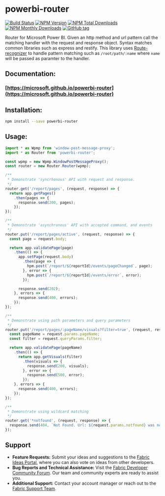 # powerbi-router
[![Build Status](https://img.shields.io/travis/Microsoft/powerbi-router.svg)](https://travis-ci.org/Microsoft/powerbi-router)
[![NPM Version](https://img.shields.io/npm/v/powerbi-router.svg)](https://www.npmjs.com/package/powerbi-router)
[![NPM Total Downloads](https://img.shields.io/npm/dt/powerbi-router.svg)](https://www.npmjs.com/package/powerbi-router)
[![NPM Monthly Downloads](https://img.shields.io/npm/dm/powerbi-router.svg)](https://www.npmjs.com/package/powerbi-router)
[![GitHub tag](https://img.shields.io/github/tag/microsoft/powerbi-router.svg)](https://github.com/Microsoft/powerbi-router/tags)

Router for Microsoft Power BI. Given an http method and url pattern call the matching handler with the request and response object. Syntax matches common libraries such as express and restify.
This library uses [Route-recognizer](https://github.com/tildeio/route-recognizer) to handle pattern matching such as `/root/path/:name` where `name` will be passed as paramter to the handler.

## Documentation:
### [https://microsoft.github.io/powerbi-router](https://microsoft.github.io/powerbi-router)

## Installation:

```bash
npm install --save powerbi-router
```

## Usage:

```typescript
import * as Wpmp from 'window-post-message-proxy';
import * as Router from 'powerbi-router';

const wpmp = new Wpmp.WindowPostMessageProxy();
const router = new Router.Router(wpmp);

/**
 * Demonstrate 'syncrhonous' API with request and response.
 */
router.get('/report/pages', (request, response) => {
  return app.getPages()
    .then(pages => {
      response.send(200, pages);
    });
});

/**
 * Demonstrate 'asynchronous' API with accepted command, and events
 */
router.put('/report/pages/active', (request, response) => {
  const page = request.body;

  return app.validatePage(page)
    .then(() => {
      app.setPage(request.body)
        .then(page => {
          hpm.post(`/report/${reportId}/events/pageChanged`, page);
        }, error => {
          hpm.post(`/report/${reportId}/events/error`, error);
        });

      response.send(202);
    }, errors => {
      response.send(400, errors);
    });
});

/**
 * Demonstrate using path parameters and query parameters
 */
router.put('/report/pages/:pageName/visuals?filter=true', (request, response) => {
  const pageName = request.params.pageName;
  const filter = request.queryParams.filter;

  return app.validatePage(pageName)
    .then(() => {
      return app.getVisuals(filter)
        .then(visuals => {
          response.send(200, visuals);
        }, error => {
          response.send(500, error);
        });
    }, errors => {
      response.send(400, errors);
    });
});

/**
 * Demonstrate using wildcard matching
 */
router.get('*notfound', (request, response) => {
  response.send(404, `Not Found. Url: ${request.params.notfound} was not found.`);
});
```

## Support

- **Feature Requests:** Submit your ideas and suggestions to the [Fabric Ideas Portal](https://nam06.safelinks.protection.outlook.com/?url=https%3A%2F%2Fideas.fabric.microsoft.com%2F&data=05%7C02%7COr.Shemesh%40microsoft.com%7C72ccde64806a4ff4237b08dce610afa7%7C72f988bf86f141af91ab2d7cd011db47%7C1%7C0%7C638638206567959909%7CUnknown%7CTWFpbGZsb3d8eyJWIjoiMC4wLjAwMDAiLCJQIjoiV2luMzIiLCJBTiI6Ik1haWwiLCJXVCI6Mn0%3D%7C0%7C%7C%7C&sdata=f8%2Blboxk11RF0P4KelMaE7FEUfStuxgUkTc8HiuBxr0%3D&reserved=0), where you can also vote on ideas from other developers.
- **Bug Reports and Technical Assistance:** Visit the [Fabric Developer Community Forum](https://nam06.safelinks.protection.outlook.com/?url=https%3A%2F%2Fcommunity.fabric.microsoft.com%2Ft5%2FDeveloper%2Fbd-p%2FDeveloper&data=05%7C02%7COr.Shemesh%40microsoft.com%7C66158ccfa9d0420897b808dce93e491f%7C72f988bf86f141af91ab2d7cd011db47%7C1%7C0%7C638641700929578580%7CUnknown%7CTWFpbGZsb3d8eyJWIjoiMC4wLjAwMDAiLCJQIjoiV2luMzIiLCJBTiI6Ik1haWwiLCJXVCI6Mn0%3D%7C0%7C%7C%7C&sdata=niYdcy8yLbG2X11WQhy3lkUgfboyYdT3oowYYfbtaDc%3D&reserved=0). Our team and community experts are ready to assist you.
- **Additional Support:** Contact your account manager or reach out to the [Fabric Support Team](https://support.fabric.microsoft.com/en-us/support/).
